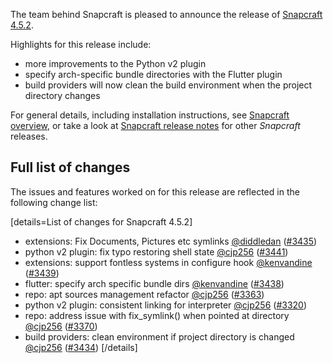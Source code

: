 The team behind Snapcraft is pleased to announce the release of [Snapcraft 4.5.2](https://github.com/snapcore/snapcraft/releases/tag/4.5.2).

Highlights for this release include:

* more improvements to the Python v2 plugin
* specify arch-specific bundle directories with the Flutter plugin
* build providers will now clean the build environment when the project directory changes


For general details, including installation instructions, see [Snapcraft overview](https://forum.snapcraft.io/t/snapcraft-overview/8940), or take a look at [Snapcraft release notes](https://forum.snapcraft.io/t/snapcraft-release-notes/10721) for other  *Snapcraft*  releases.

## Full list of changes

The issues and features worked on for this release are reflected in the following change list:

[details=List of changes for Snapcraft 4.5.2]
</br>
-   extensions: Fix Documents, Pictures etc symlinks [@diddledan](https://github.com/diddledan) ([#3435](https://github.com/snapcore/snapcraft/pull/3435))
-   python v2 plugin: fix typo restoring shell state [@cjp256](https://github.com/cjp256) ([#3441](https://github.com/snapcore/snapcraft/pull/3441))
-   extensions: support fontless systems in configure hook [@kenvandine](https://github.com/kenvandine) ([#3439](https://github.com/snapcore/snapcraft/pull/3439))
-   flutter: specify arch specific bundle dirs [@kenvandine](https://github.com/kenvandine) ([#3438](https://github.com/snapcore/snapcraft/pull/3438))
-   repo: apt sources management refactor [@cjp256](https://github.com/cjp256) ([#3363](https://github.com/snapcore/snapcraft/pull/3363))
-   python v2 plugin: consistent linking for interpreter [@cjp256](https://github.com/cjp256) ([#3320](https://github.com/snapcore/snapcraft/pull/3320))
-   repo: address issue with fix_symlink() when pointed at directory [@cjp256](https://github.com/cjp256) ([#3370](https://github.com/snapcore/snapcraft/pull/3370))
-   build providers: clean environment if project directory is changed [@cjp256](https://github.com/cjp256) ([#3434](https://github.com/snapcore/snapcraft/pull/3434))
[/details]